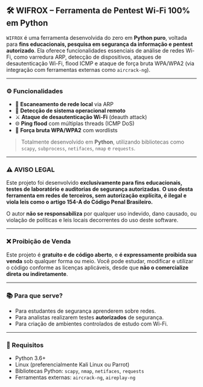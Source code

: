 ## 🛠️ WIFROX – Ferramenta de Pentest Wi-Fi 100% em Python

`WIFROX` é uma ferramenta desenvolvida do zero em **Python puro**, voltada para **fins educacionais, pesquisa em segurança da informação e pentest autorizado**.
Ela oferece funcionalidades essenciais de análise de redes Wi-Fi, como varredura ARP, detecção de dispositivos, ataques de desautenticação Wi-Fi, flood ICMP e ataque de força bruta WPA/WPA2 (via integração com ferramentas externas como `aircrack-ng`).

---

### ⚙️ Funcionalidades

* 📡 **Escaneamento de rede local** via ARP
* 🔎 **Detecção de sistema operacional remoto**
* ⚔️ **Ataque de desautenticação Wi-Fi** (deauth attack)
* 🌐 **Ping flood** com múltiplas threads (ICMP DoS)
* 🔐 **Força bruta WPA/WPA2** com wordlists

> Totalmente desenvolvido em **Python**, utilizando bibliotecas como `scapy`, `subprocess`, `netifaces`, `nmap` e `requests`.

---

### ⚠️ AVISO LEGAL

Este projeto foi desenvolvido **exclusivamente para fins educacionais, testes de laboratório e auditorias de segurança autorizadas**.
**O uso desta ferramenta em redes de terceiros, sem autorização explícita, é ilegal e viola leis como o artigo 154-A do Código Penal Brasileiro.**

O autor **não se responsabiliza** por qualquer uso indevido, dano causado, ou violação de políticas e leis locais decorrentes do uso deste software.

---

### ❌ Proibição de Venda

Este projeto é **gratuito e de código aberto**, e **é expressamente proibida sua venda** sob qualquer forma ou meio.
Você pode estudar, modificar e utilizar o código conforme as licenças aplicáveis, desde que **não o comercialize direta ou indiretamente**.

---

### 📚 Para que serve?

* Para estudantes de segurança aprenderem sobre redes.
* Para analistas realizarem testes **autorizados** de segurança.
* Para criação de ambientes controlados de estudo com Wi-Fi.

---

### 🧪 Requisitos

* Python 3.6+
* Linux (preferencialmente Kali Linux ou Parrot)
* Bibliotecas Python: `scapy`, `nmap`, `netifaces`, `requests`
* Ferramentas externas: `aircrack-ng`, `aireplay-ng`

